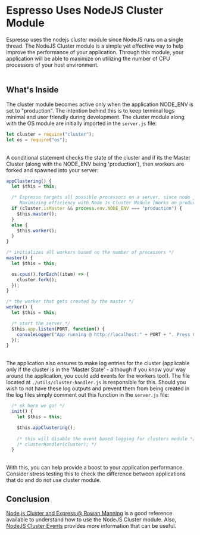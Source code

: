 # Espresso Uses NodeJS Cluster Module
Espresso uses the nodejs cluster module since NodeJS runs on a single thread. The NodeJS Cluster module is a simple yet effective way to help improve the performance of your application. Through this module, your application will be able to maximize on utilizing the number of CPU processors of your host environment.
<br/><br/>

## What's Inside
The cluster module becomes active only when the application NODE_ENV is set to "production". The intention behind this is to keep terminal logs minimal and user friendly during development. The cluster module along with the OS module are initially imported in the ```server.js``` file:
```js
let cluster = require("cluster");
let os = require("os");
```
<br/>A conditional statement checks the state of the cluster and if its the Master Cluster (along with the NODE_ENV being 'production'), then workers are forked and spawned into your server:
```js
appClustering() {
  let $this = this;

  /* Espresso targets all possible processors on a server, since node js is single threaded. 
     Maximizing efficiency with Node Js Cluster Module [Works on production mode to keep the logging simple and easy] */
  if (cluster.isMaster && process.env.NODE_ENV === "production") {
    $this.master();
  }
  else {
    $this.worker();
  }
}

/* initializes all workers based on the number of processors */
master() {
  let $this = this;

  os.cpus().forEach((item) => {
    cluster.fork();
  });
}

/* the worker that gets created by the master */
worker() {
  let $this = this;

  /* start the server */
  $this.app.listen(PORT, function() {
    consoleLogger("App running @ http://localhost:" + PORT + ". Press CTRL + C to Terminate.");
  });
}
```

<br/>The application also ensures to make log entries for the cluster (applicable only if the cluster is in the 'Master State' - although if you know your way around the application, you could add events for the workers too!). The file located at ```./utils/cluster-handler.js``` is responsible for this. Should you wish to not have these log outputs and prevent them from being created in the log files simply comment out this function in the ```server.js``` file:
```js
  /* ok here we go! */
  init() {
    let $this = this;

    $this.appClustering();
    
    /* this will disable the event based logging for clusters module */
    /* clusterHandler(cluster); */
  }
```
<br/>With this, you can help provide a boost to your application performance. Consider stress testing this to check the difference between applications that do and do not use cluster module.

## Conclusion
[Node.js Cluster and Express @ Rowan Manning](https://rowanmanning.com/posts/node-cluster-and-express/) is a good reference available to understand how to use the NodeJS Cluster module. Also, [NodeJS Cluster Events](https://nodejs.org/api/cluster.html) provides more information that can be useful.
